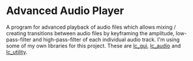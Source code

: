 # Advanced Audio Player
A program for advanced playback of audio files which allows mixing / creating transitions between audio files by keyframing the amplitude, low-pass-filter and high-pass-filter of each individual audio track.
I'm using some of my own libraries for this project. These are [lc_gui](https://github.com/linusced/lc_gui), [lc_audio](https://github.com/linusced/lc_audio) and [lc_utility](https://github.com/linusced/lc_utility).
